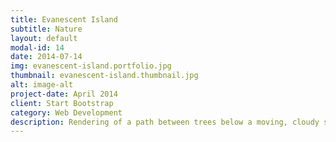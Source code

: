 ```yaml
---
title: Evanescent Island
subtitle: Nature
layout: default
modal-id: 14
date: 2014-07-14
img: evanescent-island.portfolio.jpg
thumbnail: evanescent-island.thumbnail.jpg
alt: image-alt
project-date: April 2014
client: Start Bootstrap
category: Web Development
description: Rendering of a path between trees below a moving, cloudy sky
---
```

